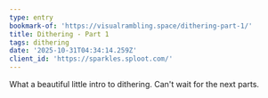```yaml
---
type: entry
bookmark-of: 'https://visualrambling.space/dithering-part-1/'
title: Dithering - Part 1
tags: dithering
date: '2025-10-31T04:34:14.259Z'
client_id: 'https://sparkles.sploot.com/'
---
```

What a beautiful little intro to dithering. Can't wait for the next parts.
